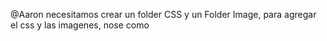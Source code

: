 @Aaron necesitamos crear un folder CSS y un Folder Image, para agregar el css y las imagenes, nose como
